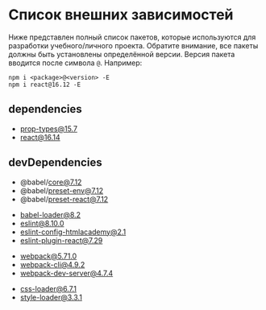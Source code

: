# Список внешних зависимостей

Ниже представлен полный список пакетов, которые используются для разработки учебного/личного проекта. Обратите внимание, все пакеты должны быть установлены определённой версии. Версия пакета вводится после символа `@`. Например:

```
npm i <package>@<version> -E
npm i react@16.12 -E
```

## dependencies

<!-- * axios@0.21 -->
<!-- * history@4.10 -->
* prop-types@15.7
* react@16.14
<!-- * react-dom@16.14 -->
<!-- * react-redux@7.2 -->
<!-- * react-router-dom@5.2 -->
<!-- * redux@4 -->
<!-- * redux-thunk@2.3 -->
<!-- * redux-devtools-extension@2.13 -->
<!-- * leaflet@1.7.1 -->
<!-- * reselect@4 -->

## devDependencies

* @babel/core@7.12
* @babel/preset-env@7.12
* @babel/preset-react@7.12
<!-- * axios-mock-adapter@1.19 -->
* babel-loader@8.2
* eslint@8.10.0
* eslint-config-htmlacademy@2.1
* eslint-plugin-react@7.29
<!-- * jest@26.6 -->
<!-- * @testing-library/react@11.2 -->
<!-- * redux-mock-store@1.5 -->
* webpack@5.71.0
* webpack-cli@4.9.2
* webpack-dev-server@4.7.4
<!-- * file-loader@6.2 -->
* css-loader@6.7.1
* style-loader@3.3.1
